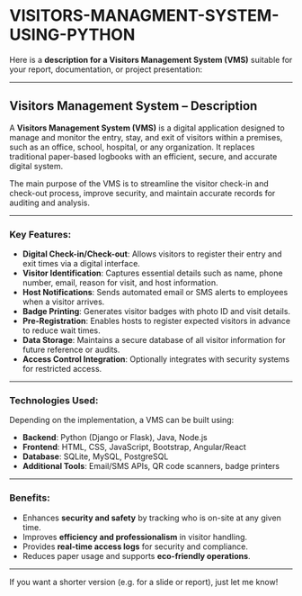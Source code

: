 # VISITORS-MANAGMENT-SYSTEM-USING-PYTHON
Here is a **description for a Visitors Management System (VMS)** suitable for your report, documentation, or project presentation:

---

## **Visitors Management System – Description**

A **Visitors Management System (VMS)** is a digital application designed to manage and monitor the entry, stay, and exit of visitors within a premises, such as an office, school, hospital, or any organization. It replaces traditional paper-based logbooks with an efficient, secure, and accurate digital system.

The main purpose of the VMS is to streamline the visitor check-in and check-out process, improve security, and maintain accurate records for auditing and analysis.

---

### **Key Features**:

* **Digital Check-in/Check-out**: Allows visitors to register their entry and exit times via a digital interface.
* **Visitor Identification**: Captures essential details such as name, phone number, email, reason for visit, and host information.
* **Host Notifications**: Sends automated email or SMS alerts to employees when a visitor arrives.
* **Badge Printing**: Generates visitor badges with photo ID and visit details.
* **Pre-Registration**: Enables hosts to register expected visitors in advance to reduce wait times.
* **Data Storage**: Maintains a secure database of all visitor information for future reference or audits.
* **Access Control Integration**: Optionally integrates with security systems for restricted access.

---

### **Technologies Used**:

Depending on the implementation, a VMS can be built using:

* **Backend**: Python (Django or Flask), Java, Node.js
* **Frontend**: HTML, CSS, JavaScript, Bootstrap, Angular/React
* **Database**: SQLite, MySQL, PostgreSQL
* **Additional Tools**: Email/SMS APIs, QR code scanners, badge printers

---

### **Benefits**:

* Enhances **security and safety** by tracking who is on-site at any given time.
* Improves **efficiency and professionalism** in visitor handling.
* Provides **real-time access logs** for security and compliance.
* Reduces paper usage and supports **eco-friendly operations**.

---

If you want a shorter version (e.g. for a slide or report), just let me know!
